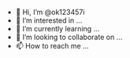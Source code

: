 - 👋 Hi, I’m @ok123457i
- 👀 I’m interested in ...
- 🌱 I’m currently learning ...
- 💞️ I’m looking to collaborate on ...
- 📫 How to reach me ...

<!---
ok123457i/ok123457i is a ✨ special ✨ repository because its `README.md` (this file) appears on your GitHub profile.
You can click the Preview link to take a look at your changes.
--->
